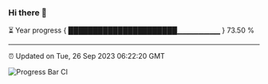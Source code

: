 ### Hi there 👋

⏳ Year progress { ██████████████████████▁▁▁▁▁▁▁▁ } 73.50 %

---

⏰ Updated on Tue, 26 Sep 2023 06:22:20 GMT

![Progress Bar CI](https://github.com/ZhaoGui/ZhaoGui/workflows/Progress%20Bar%20CI/badge.svg)
